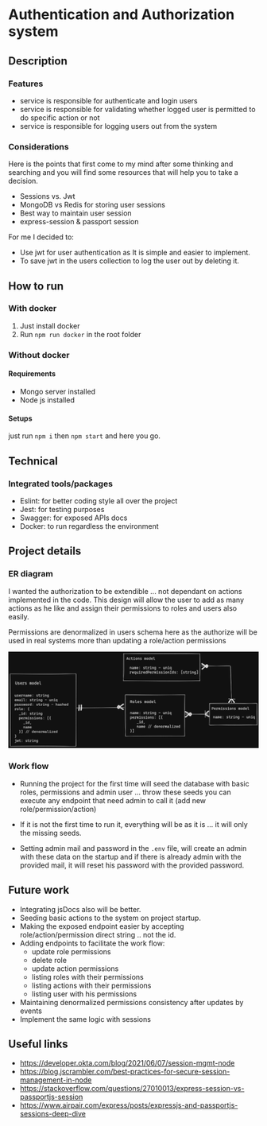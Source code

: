 # Authentication and Authorization system
## Description
### Features
- service is responsible for authenticate and login users
- service is responsible for validating whether logged user is permitted to do specific action or not
- service is responsible for logging users out from the system

### Considerations
Here is the points that first come to my mind after some thinking and searching and you will find some resources that will help you to take a decision.
- Sessions vs. Jwt
- MongoDB vs Redis for storing user sessions
- Best way to maintain user session
- express-session & passport session

For me I decided to:
- Use jwt for user authentication as It is simple and easier to implement.
- To save jwt in the users collection to log the user out by deleting it.

## How to run

### With docker
1. Just install docker
1. Run `npm run docker` in the root folder

### Without docker
#### Requirements
- Mongo server installed
- Node js installed

#### Setups
just run `npm i` then `npm start` and here you go.

## Technical
### Integrated tools/packages
- Eslint: for better coding style all over the project
- Jest: for testing purposes
- Swagger: for exposed APIs docs
- Docker: to run regardless the environment 

## Project details
### ER diagram
I wanted the authorization to be extendible ... not dependant on actions implemented in the code.
This design will allow the user to add as many actions as he like and assign their permissions to roles and users also easily.

Permissions are denormalized in users schema here as the authorize will be used in real systems more than updating a role/action permissions

![ER](er-diagram.png)

### Work flow
- Running the project for the first time will seed the database with basic roles, permissions and admin user ... throw these seeds you can execute any endpoint that need admin to call it (add new role/permission/action)

- If it is not the first time to run it, everything will be as it is ... it will only the missing seeds.

- Setting admin mail and password in the `.env` file, will create an admin with these data on the startup and if there is already admin with the provided mail, it will reset his password with the provided password.


## Future work
- Integrating jsDocs also will be better.
- Seeding basic actions to the system on project startup.
- Making the exposed endpoint easier by accepting role/action/permission direct string .. not the id.
- Adding endpoints to facilitate the work flow:
  - update role permissions
  - delete role
  - update action permissions
  - listing roles with their permissions
  - listing actions with their permissions
  - listing user with his permissions
- Maintaining denormalized permissions consistency after updates by events
- Implement the same logic with sessions

## Useful links
- https://developer.okta.com/blog/2021/06/07/session-mgmt-node
- https://blog.jscrambler.com/best-practices-for-secure-session-management-in-node
- https://stackoverflow.com/questions/27010013/express-session-vs-passportjs-session
- https://www.airpair.com/express/posts/expressjs-and-passportjs-sessions-deep-dive
